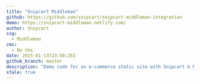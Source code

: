 ```yaml
---
title: "Snipcart Middleman"
github: https://github.com/snipcart/snipcart-middleman-integration
demo: https://snipcart-middleman.netlify.com/
author: Snipcart
ssg:
  - Middleman
cms:
  - No Cms
date: 2015-01-13T23:50:25Z
github_branch: master
description: "Demo code for an e-commerce static site with Snipcart & Middleman."
stale: true
---
```

